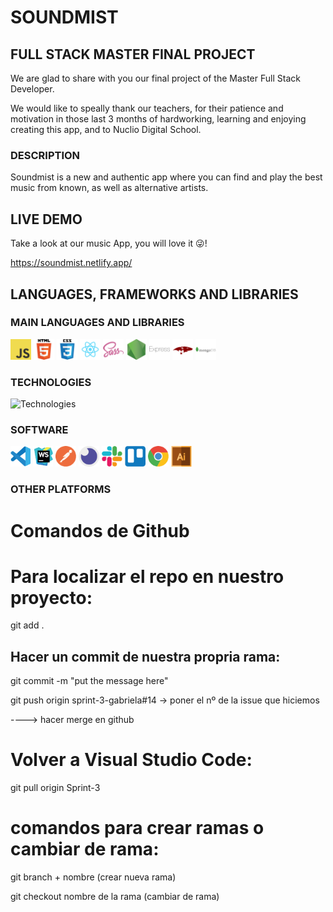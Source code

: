 # SOUNDMIST

## FULL STACK MASTER FINAL PROJECT

We are glad to share with you our final project of the Master Full Stack Developer.

We would like to speally thank our teachers, for their patience and motivation in those last 3 months of hardworking, learning and enjoying creating this app, and to Nuclio Digital School.

### DESCRIPTION

Soundmist is a new and authentic app where you can find and play the best music from known, as well as alternative artists.  

## LIVE DEMO

Take a look at our music App, you will love it 😜!

<https://soundmist.netlify.app/>

## LANGUAGES, FRAMEWORKS AND LIBRARIES

### MAIN LANGUAGES AND LIBRARIES
<code><img height="33" src="https://raw.githubusercontent.com/github/explore/80688e429a7d4ef2fca1e82350fe8e3517d3494d/topics/javascript/javascript.png"></code>
<code><img height="33" src="https://raw.githubusercontent.com/github/explore/80688e429a7d4ef2fca1e82350fe8e3517d3494d/topics/html/html.png"></code>
<code><img height="33" src="https://raw.githubusercontent.com/github/explore/80688e429a7d4ef2fca1e82350fe8e3517d3494d/topics/css/css.png"></code>
<code><img height="33" src="https://raw.githubusercontent.com/github/explore/80688e429a7d4ef2fca1e82350fe8e3517d3494d/topics/react/react.png"></code>
<code><img height="33" src="https://raw.githubusercontent.com/github/explore/80688e429a7d4ef2fca1e82350fe8e3517d3494d/topics/sass/sass.png"></code>
<code><img height="33" src="https://raw.githubusercontent.com/github/explore/80688e429a7d4ef2fca1e82350fe8e3517d3494d/topics/nodejs/nodejs.png"></code>
<code><img height="33" src="https://raw.githubusercontent.com/github/explore/80688e429a7d4ef2fca1e82350fe8e3517d3494d/topics/express/express.png"></code>
<code><img height="33" src="https://raw.githubusercontent.com/github/explore/80688e429a7d4ef2fca1e82350fe8e3517d3494d/topics/mongoose/mongoose.png"></code>
<code><img height="33" src="https://raw.githubusercontent.com/github/explore/80688e429a7d4ef2fca1e82350fe8e3517d3494d/topics/mongodb/mongodb.png"></code>

### TECHNOLOGIES

![Technologies](https://github.com/PabloIraburu/soundcloud-front/tree/Master/public/readme_img/iconos_readme-03.png "Technologies")

### SOFTWARE
<code><img height="33" alt="visualstudiocode" src="https://raw.githubusercontent.com/PabloIraburu/soundcloud-front/Master/public/readme_img/visualstudiocode.png"></code>
<code><img height="33" alt="webstorm" src="https://raw.githubusercontent.com/PabloIraburu/soundcloud-front/Master/public/readme_img/webstorm.png"></code>
<code><img height="33" alt="postman" src="https://raw.githubusercontent.com/PabloIraburu/soundcloud-front/Master/public/readme_img/postman.png"></code>
<code><img height="33" alt="insomnia" src="https://raw.githubusercontent.com/PabloIraburu/soundcloud-front/Master/public/readme_img/insomnia.png"></code>
<code><img height="33" alt="slack" src="https://raw.githubusercontent.com/PabloIraburu/soundcloud-front/Master/public/readme_img/slack.png"></code>
<code><img height="33" alt="trello" src="https://raw.githubusercontent.com/PabloIraburu/soundcloud-front/Master/public/readme_img/trello.png"></code>
<code><img height="33" alt="googlechrome" src="https://raw.githubusercontent.com/PabloIraburu/soundcloud-front/Master/public/readme_img/google.png"></code>
<code><img height="33" alt="illustrator" src="https://raw.githubusercontent.com/PabloIraburu/soundcloud-front/Master/public/readme_img/illustrator.png"></code>

### OTHER PLATFORMS







# Comandos de Github

# Para localizar el repo en nuestro proyecto:
git add .

## Hacer un commit de nuestra propria rama:

git commit -m "put the message here"

git push origin sprint-3-gabriela#14 -> poner el nº de la issue que hiciemos

 ----> hacer merge en github


# Volver a Visual Studio Code:

git pull origin Sprint-3


# comandos para crear ramas o cambiar de rama:
git branch + nombre (crear nueva rama)

git checkout nombre de la rama (cambiar de rama)
